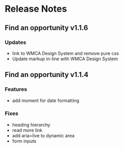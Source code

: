 # Release Notes

## Find an opportunity v1.1.6

### Updates

- link to WMCA Design System and remove pure css
- Update markup in-line with WMCA Design System

## Find an opportunity v1.1.4

### Features

- add moment for date formatting

### Fixes

- heading hierarchy
- read more link
- add aria=live to dynamic area
- form inputs